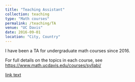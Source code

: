 ```yaml
---
title: "Teaching Assistant"
collection: teaching
type: "Math courses"
permalink: /teaching/TA
venue: "UC Davis"
date: 2016-09-01
location: "City, Country"
---
```


I have been a TA for undergraduate math courses since 2016. 

For full details on the topics in each course, see https://www.math.ucdavis.edu/courses/syllabi/

<a href="https://www.math.ucdavis.edu/courses/syllabi/">link text</a>

